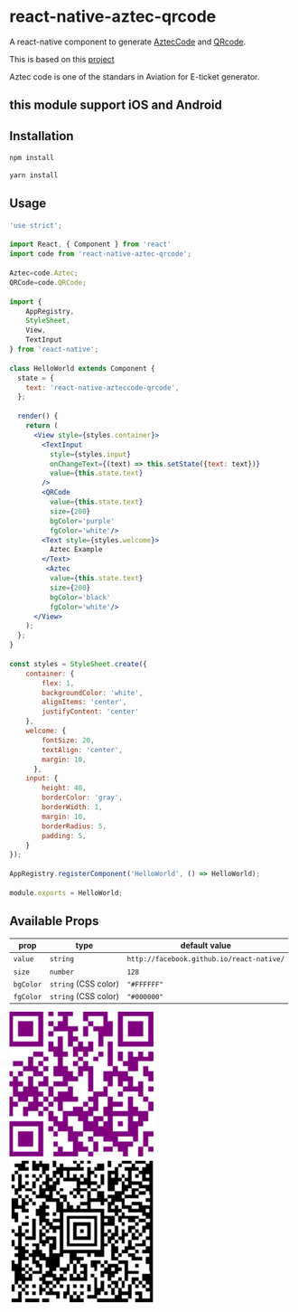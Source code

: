 # react-native-aztec-qrcode
A react-native component to generate [AztecCode](https://en.wikipedia.org/wiki/Aztec_Code) and [QRcode](http://en.wikipedia.org/wiki/QR_code). 

This is based on this [project](https://github.com/cssivision/react-native-qrcode)

Aztec code is one of the standars in Aviation for E-ticket generator.

## this module support iOS and Android

## Installation
```sh
npm install 
```

```sh
yarn install 
```

## Usage
```jsx
'use strict';

import React, { Component } from 'react'
import code from 'react-native-aztec-qrcode';

Aztec=code.Aztec;
QRCode=code.QRCode;

import {
    AppRegistry,
    StyleSheet,
    View,
    TextInput
} from 'react-native';

class HelloWorld extends Component {
  state = {
    text: 'react-native-azteccode-qrcode',
  };

  render() {
    return (
      <View style={styles.container}>
        <TextInput
          style={styles.input}
          onChangeText={(text) => this.setState({text: text})}
          value={this.state.text}
        />
        <QRCode
          value={this.state.text}
          size={200}
          bgColor='purple'
          fgColor='white'/>
        <Text style={styles.welcome}>
          Aztec Example
        </Text>
         <Aztec
          value={this.state.text}
          size={200}
          bgColor='black'
          fgColor='white'/>
      </View>
    );
  };
}

const styles = StyleSheet.create({
    container: {
        flex: 1,
        backgroundColor: 'white',
        alignItems: 'center',
        justifyContent: 'center'
    },
    welcome: {
        fontSize: 20,
        textAlign: 'center',
        margin: 10,
      },
    input: {
        height: 40,
        borderColor: 'gray',
        borderWidth: 1,
        margin: 10,
        borderRadius: 5,
        padding: 5,
    }
});

AppRegistry.registerComponent('HelloWorld', () => HelloWorld);

module.exports = HelloWorld;
```
## Available Props

prop      | type                 | default value
----------|----------------------|--------------
`value`   | `string`             | `http://facebook.github.io/react-native/`
`size`    | `number`             | `128`
`bgColor` | `string` (CSS color) | `"#FFFFFF"`
`fgColor` | `string` (CSS color) | `"#000000"`

<img src='qrcode.png' height = '256' width = '256'/>
<img src='azteccode.PNG' height = '256' width = '256'/>

